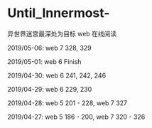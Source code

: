 # Until_Innermost-
异世界迷宫最深处为目标 web 在线阅读


2019/05-06: 
web 7 328, 329

2019/05-01: 
web 6 Finish

2019/04-30: 
web 6 241, 242, 246

2019/04-29: 
web 6 229, 230

2019/04-28: 
web 5 201 - 228, 
web 7 327

2019/04-27: 
web 5 186 - 200, 
web 7 320 - 326
